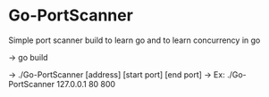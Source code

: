 # Go-PortScanner
Simple port scanner build to learn go and to learn concurrency in go

-> go build 

-> ./Go-PortScanner [address] [start port] [end port] -> Ex: ./Go-PortScanner 127.0.0.1 80 800
